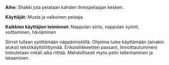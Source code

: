 **Aihe:** Shakki jota pelataan kahden ihmispelaajan kesken.

**Käyttäjät:** Musta ja valkoinen pelaaja

**Kaikkien käyttäjien toiminnot:** Nappulan siirto, nappulan syönti, voittaminen, häviäminen

Siirrot tullaan syöttämään näppäimistöllä. Ohjelma tulee käyttämään (ainakin aluksi) tekstikäyttöliittymää.
Erikoisliikkeet(en passant, linnoittautuminen) toteutetaan mikäli aika riittää. Mahdollisesti myös pelin tallentaminen ja lataaminen. 
